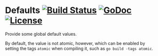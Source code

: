 # Defaults [![Build Status](https://github.com/xgfone/go-apiserver/actions/workflows/go.yml/badge.svg)](https://github.com/xgfone/go-apiserver/actions/workflows/go.yml) [![GoDoc](https://pkg.go.dev/badge/github.com/xgfone/go-defaults)](https://pkg.go.dev/github.com/xgfone/go-defaults) [![License](https://img.shields.io/badge/License-Apache%202.0-blue.svg?style=flat-square)](https://raw.githubusercontent.com/xgfone/go-defaults/master/LICENSE)

Provide some global default values.

By default, the value is not atomic, however, which can be enabled by setting the tags `atomic` when compiling it, such as `go build -tags atomic`.
